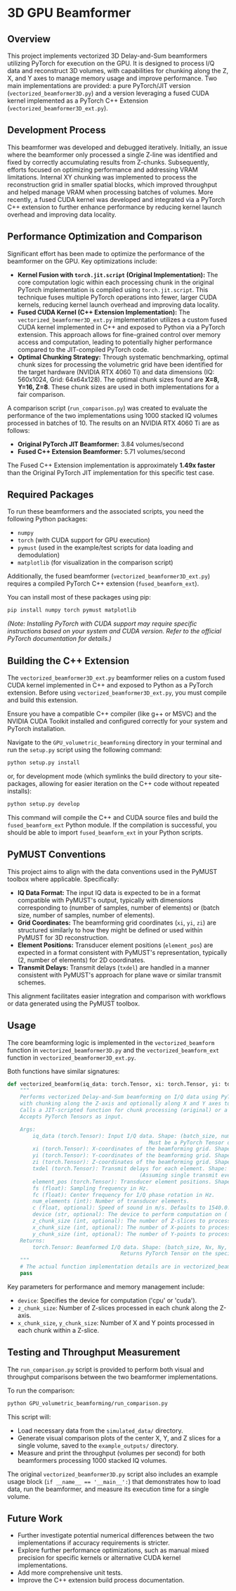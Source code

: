 # 3D GPU Beamformer

## Overview

This project implements vectorized 3D Delay-and-Sum beamformers utilizing PyTorch for execution on the GPU. It is designed to process I/Q data and reconstruct 3D volumes, with capabilities for chunking along the Z, X, and Y axes to manage memory usage and improve performance. Two main implementations are provided: a pure PyTorch/JIT version (`vectorized_beamformer3D.py`) and a version leveraging a fused CUDA kernel implemented as a PyTorch C++ Extension (`vectorized_beamformer3D_ext.py`).

## Development Process

This beamformer was developed and debugged iteratively. Initially, an issue where the beamformer only processed a single Z-line was identified and fixed by correctly accumulating results from Z-chunks. Subsequently, efforts focused on optimizing performance and addressing VRAM limitations. Internal XY chunking was implemented to process the reconstruction grid in smaller spatial blocks, which improved throughput and helped manage VRAM when processing batches of volumes. More recently, a fused CUDA kernel was developed and integrated via a PyTorch C++ extension to further enhance performance by reducing kernel launch overhead and improving data locality.

## Performance Optimization and Comparison

Significant effort has been made to optimize the performance of the beamformer on the GPU. Key optimizations include:

*   **Kernel Fusion with `torch.jit.script` (Original Implementation):** The core computation logic within each processing chunk in the original PyTorch implementation is compiled using `torch.jit.script`. This technique fuses multiple PyTorch operations into fewer, larger CUDA kernels, reducing kernel launch overhead and improving data locality.
*   **Fused CUDA Kernel (C++ Extension Implementation):** The `vectorized_beamformer3D_ext.py` implementation utilizes a custom fused CUDA kernel implemented in C++ and exposed to Python via a PyTorch extension. This approach allows for fine-grained control over memory access and computation, leading to potentially higher performance compared to the JIT-compiled PyTorch code.
*   **Optimal Chunking Strategy:** Through systematic benchmarking, optimal chunk sizes for processing the volumetric grid have been identified for the target hardware (NVIDIA RTX 4060 Ti) and data dimensions (IQ: 560x1024, Grid: 64x64x128). The optimal chunk sizes found are **X=8, Y=16, Z=8**. These chunk sizes are used in both implementations for a fair comparison.

A comparison script (`run_comparison.py`) was created to evaluate the performance of the two implementations using 1000 stacked IQ volumes processed in batches of 10. The results on an NVIDIA RTX 4060 Ti are as follows:

*   **Original PyTorch JIT Beamformer:** 3.84 volumes/second
*   **Fused C++ Extension Beamformer:** 5.71 volumes/second

The Fused C++ Extension implementation is approximately **1.49x faster** than the Original PyTorch JIT implementation for this specific test case.

## Required Packages

To run these beamformers and the associated scripts, you need the following Python packages:

*   `numpy`
*   `torch` (with CUDA support for GPU execution)
*   `pymust` (used in the example/test scripts for data loading and demodulation)
*   `matplotlib` (for visualization in the comparison script)

Additionally, the fused beamformer (`vectorized_beamformer3D_ext.py`) requires a compiled PyTorch C++ extension (`fused_beamform_ext`).

You can install most of these packages using pip:

```bash
pip install numpy torch pymust matplotlib
```

*(Note: Installing PyTorch with CUDA support may require specific instructions based on your system and CUDA version. Refer to the official PyTorch documentation for details.)*

## Building the C++ Extension

The `vectorized_beamformer3D_ext.py` beamformer relies on a custom fused CUDA kernel implemented in C++ and exposed to Python as a PyTorch extension. Before using `vectorized_beamformer3D_ext.py`, you must compile and build this extension.

Ensure you have a compatible C++ compiler (like g++ or MSVC) and the NVIDIA CUDA Toolkit installed and configured correctly for your system and PyTorch installation.

Navigate to the `GPU_volumetric_beamforming` directory in your terminal and run the `setup.py` script using the following command:

```bash
python setup.py install
```

or, for development mode (which symlinks the build directory to your site-packages, allowing for easier iteration on the C++ code without repeated installs):

```bash
python setup.py develop
```

This command will compile the C++ and CUDA source files and build the `fused_beamform_ext` Python module. If the compilation is successful, you should be able to import `fused_beamform_ext` in your Python scripts.

## PyMUST Conventions

This project aims to align with the data conventions used in the PyMUST toolbox where applicable. Specifically:

*   **IQ Data Format:** The input IQ data is expected to be in a format compatible with PyMUST's output, typically with dimensions corresponding to (number of samples, number of elements) or (batch size, number of samples, number of elements).
*   **Grid Coordinates:** The beamforming grid coordinates (`xi`, `yi`, `zi`) are structured similarly to how they might be defined or used within PyMUST for 3D reconstruction.
*   **Element Positions:** Transducer element positions (`element_pos`) are expected in a format consistent with PyMUST's representation, typically (2, number of elements) for 2D coordinates.
*   **Transmit Delays:** Transmit delays (`txdel`) are handled in a manner consistent with PyMUST's approach for plane wave or similar transmit schemes.

This alignment facilitates easier integration and comparison with workflows or data generated using the PyMUST toolbox.

## Usage

The core beamforming logic is implemented in the `vectorized_beamform` function in `vectorized_beamformer3D.py` and the `vectorized_beamform_ext` function in `vectorized_beamformer3D_ext.py`.

Both functions have similar signatures:

```python
def vectorized_beamform(iq_data: torch.Tensor, xi: torch.Tensor, yi: torch.Tensor, zi: torch.Tensor, txdel: torch.Tensor, element_pos: torch.Tensor, fs: float, fc: float, num_elements: int, c: float = 1540.0, device: str = 'cuda', z_chunk_size: int = 8, x_chunk_size: int = 8, y_chunk_size: int = 16):
    """
    Performs vectorized Delay-and-Sum beamforming on I/Q data using PyTorch,
    with chunking along the Z-axis and optionally along X and Y axes to manage memory.
    Calls a JIT-scripted function for chunk processing (original) or a fused CUDA kernel (extension).
    Accepts PyTorch Tensors as input.

    Args:
        iq_data (torch.Tensor): Input I/Q data. Shape: (batch_size, num_samples, num_elements) or (num_samples, num_elements)
                                             Must be a PyTorch Tensor on the specified device.
        xi (torch.Tensor): X-coordinates of the beamforming grid. Shape: (Nx, Ny, Nz)
        yi (torch.Tensor): Y-coordinates of the beamforming grid. Shape: (Nx, Ny, Nz)
        zi (torch.Tensor): Z-coordinates of the beamforming grid. Shape: (Nx, Ny, Nz)
        txdel (torch.Tensor): Transmit delays for each element. Shape: (1, num_elements) or (num_tx_events, num_elements)
                                          (Assuming single transmit event for now based on simulate_data.py)
        element_pos (torch.Tensor): Transducer element positions. Shape: (2, num_elements) -> [x_coords, y_coords]. Must be a PyTorch Tensor on the specified device.
        fs (float): Sampling frequency in Hz.
        fc (float): Center frequency for I/Q phase rotation in Hz.
        num_elements (int): Number of transducer elements.
        c (float, optional): Speed of sound in m/s. Defaults to 1540.0.
        device (str, optional): The device to perform computation on ('cpu' or 'cuda'). Defaults to 'cuda'.
        z_chunk_size (int, optional): The number of Z-slices to process in each chunk. Defaults to 8.
        x_chunk_size (int, optional): The number of X-points to process in each chunk. Defaults to 8.
        y_chunk_size (int, optional): The number of Y-points to process in each chunk. Defaults to 16.
    Returns:
        torch.Tensor: Beamformed I/Q data. Shape: (batch_size, Nx, Ny, Nz) or (Nx, Ny, Nz)
                                    Returns PyTorch Tensor on the specified device.
    """
    # The actual function implementation details are in vectorized_beamformer3D.py and vectorized_beamformer3D_ext.py
    pass

```

Key parameters for performance and memory management include:

*   `device`: Specifies the device for computation ('cpu' or 'cuda').
*   `z_chunk_size`: Number of Z-slices processed in each chunk along the Z-axis.
*   `x_chunk_size`, `y_chunk_size`: Number of X and Y points processed in each chunk within a Z-slice.

## Testing and Throughput Measurement

The `run_comparison.py` script is provided to perform both visual and throughput comparisons between the two beamformer implementations.

To run the comparison:

```bash
python GPU_volumetric_beamforming/run_comparison.py
```

This script will:
*   Load necessary data from the `simulated_data/` directory.
*   Generate visual comparison plots of the center X, Y, and Z slices for a single volume, saved to the `example_outputs/` directory.
*   Measure and print the throughput (volumes per second) for both beamformers processing 1000 stacked IQ volumes.

The original `vectorized_beamformer3D.py` script also includes an example usage block (`if __name__ == '__main__':`) that demonstrates how to load data, run the beamformer, and measure its execution time for a single volume.


## Future Work

*   Further investigate potential numerical differences between the two implementations if accuracy requirements is stricter.
*   Explore further performance optimizations, such as manual mixed precision for specific kernels or alternative CUDA kernel implementations.
*   Add more comprehensive unit tests.
*   Improve the C++ extension build process documentation.
